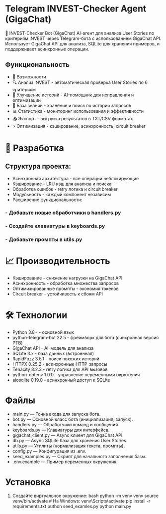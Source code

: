 # Telegram INVEST-Checker Agent (GigaChat) 
 
🤖 INVEST-Checker Bot (GigaChat) 
AI-агент для анализа User Stories по критериям INVEST через Telegram-бота с использованием GigaChat API. 
Использует GigaChat API для анализа, SQLite для хранения примеров, и поддерживает асинхронные операции. 
 
## Функциональность 
 
- 🚀 Возможности 
- 🔍 Анализ INVEST - автоматическая проверка User Stories по 6 критериям 
- 🚀 Улучшение историй - AI-помощник для исправления и оптимизации 
- 💾 База знаний - хранение и поиск по истории запросов 
- 📊 Статистика - мониторинг использования и эффективности 
- 📤 Экспорт - выгрузка результатов в TXT/CSV форматах 
- ⚡️ Оптимизация - кэширование, асинхронность, circuit breaker 
 
# 🔧 Разработка 
 
## Структура проекта: 
- Асинхронная архитектура - все операции неблокирующие 
- Кэширование - LRU кэш для анализа и поиска 
- Обработка ошибок - retry логика и circuit breaker 
- Модульность - каждый компонент независим 
- Расширение функциональности: 
### - Добавьте новые обработчики в handlers.py 
### - Создайте клавиатуры в keyboards.py 
### - Добавьте промпты в utils.py 
 
# 📈 Производительность 
 
- Кэширование - снижение нагрузки на GigaChat API 
- Асинхронность - обработка множества запросов 
- Оптимизированные промпты - экономия токенов 
- Circuit breaker - устойчивость к сбоям API 
 
 
# 🛠 Технологии 
- Python 3.8+ - основной язык 
- python-telegram-bot 22.5 - фреймворк для бота (синхронная версия PTB) 
- GigaChat API - AI-модель для анализа 
- SQLite 3.x - база данных (встроенная) 
- RapidFuzz 3.6.1 - поиск похожих историй 
- HTTPX 0.25.2 - асинхронные HTTP-запросы 
- Tenacity 8.2.3 - retry логика для API вызовов 
- python-dotenv 1.0.0 - управление переменными окружения 
- aiosqlite 0.19.0 - асинхронный доступ к SQLite 
 
 
# Файлы 
 
- main.py — Точка входа для запуска бота. 
- bot.py — Основной класс бота (инициализация, запуск). 
- handlers.py — Обработчики команд и сообщений. 
- keyboards.py — Клавиатуры для интерфейса. 
- gigachat_client.py — Async клиент для GigaChat API. 
- db.py — Async SQLite база для хранения User Stories. 
- utils.py — Утилиты (нормализация текста, промпты). 
- config.py — Конфигурация из .env. 
- seed_examples.py — Скрипт для начального заполнения базы. 
- .env.example — Пример переменных окружения. 
 
 
# Установка 
 
1. Создайте виртуальное окружение: 
   bash 
   python -m venv venv 
   source venv/bin/activate  # На Windows: venv\Scripts\activate 
   pip install -r requirements.txt 
   puthon seed_examles.py 
   python main.py
